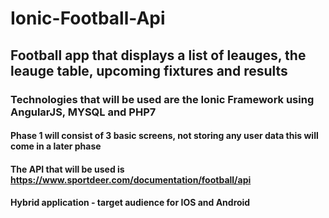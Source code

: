 # Ionic-Football-Api
## Football app that displays a list of leauges, the leauge table, upcoming fixtures and results
### Technologies that will be used are the Ionic Framework using AngularJS, MYSQL and PHP7
#### Phase 1 will consist of 3 basic screens, not storing any user data this will come in a later phase
#### The API that will be used is https://www.sportdeer.com/documentation/football/api
#### Hybrid application - target audience for IOS and Android
